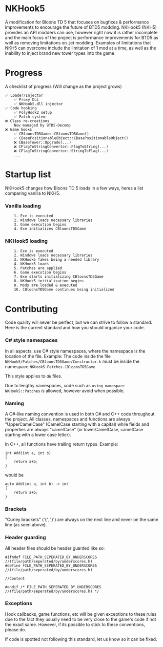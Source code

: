 # NKHook5
A modification for Bloons TD 5 that focuses on bugfixes & performance improvements to encourage the future of BTD5 modding. NKHook5 (NKH5) provides an API modders can use, however right now it is rather incomplete and the main focus of the project is performance improvements for BTD5 as well as removing limitations on .jet modding. Examples of limitations that NKH5 can overcome include the limitation of 1 mod at a time, as well as the inability to inject brand new tower types into the game.

# Progress
A checklist of progress (Will change as the project grows)
```
✅ Loader/Injector
	✅ Proxy DLL
	✅ NKHook5.dll injector
✅ Code hooking
	✅ PolyHook2 setup
	✅ Patch system
❌ Class re-creations
	Now managed by BTD5-Decomp
❌ Game hooks
	✅ CBloonsTD5Game::CBloonsTD5Game()
	✅ CBasePositionableObject::CBasePositionableObject()
	❌ CBaseTower::Upgrade(...)
	❌ CFlagToStringConvertor::FlagToString(...)
	❌ CFlagToStringConvertor::StringToFlag(...)
	...
```

# Startup list
NKHook5 changes how Bloons TD 5 loads in a few ways, heres a list comparing vanilla to NKH5.

### Vanilla loading
```
	1. Exe is executed
	2. Windows loads necessary libraries
	3. Game execution begins
	4. Exe initializes CBloonsTD5Game
```
### NKHook5 loading
```
	1. Exe is executed
	2. Windows loads necessary libraries
	3. NKHook5 fakes being a needed library
	4. NKHook5 loads
	5. Patches are applied
	6. Game execution begins
	7. Exe starts initializing CBloonsTD5Game
	8. NKHook5 initialization begins
	9. Mods are loaded & executed
	10. CBloonsTD5Game continues being initialized
```

# Contributing
Code quality will never be perfect, but we can strive to follow a standard. Here is the current standard and how you should organize your code.

### C# style namespaces
In all aspects, use C# style namespaces, where the namespace is the location of the file.
Example:
The code inside the file ```NKHook5/Patches/CBloonsTD5Game/Constructor.h```
must be inside the namespace
```NKHook5.Patches.CBloonsTD5Game```

This style applies to *all* files.

Due to lengthy namespaces, code such as ``using namespace NKHook5::Patches`` *is* allowed, however avoid when possible.

### Naming
A C#-like naming convention is used in both C# and C++ code throughout the project. All classes, namespaces and functions are always "UpperCamelCase" (CamelCase starting with a capital) while fields and properties are always "camelCase" (or lowerCamelCase, camelCase starting with a lower case letter).

In C++, all functions have trailing return types.
Example:
```
int Add(int a, int b)
{
    return a+b;
}
```
would be
```
auto Add(int a, int b) -> int
{
    return a+b;
}
```

### Brackets
"Curley brackets" ('{', '}') are always on the next line and never on the same line (as seen above).

### Header guarding
All header files should be header guarded like so:
```
#ifndef FILE_PATH_SEPERATED_BY_UNDERSCORES //(file/path/seperated/by/underscores.h)
#define FILE_PATH_SEPERATED_BY_UNDERSCORES //(file/path/seperated/by/underscores.h)

//Content

#endif /* FILE_PATH_SEPERATED_BY_UNDERSCORES //(file/path/seperated/by/underscores.h) */
```

### Exceptions
Hook callbacks, game functions, etc will be given exceptions to these rules due to the fact they usually need to be very close to the game's code if not the exact same. However, if its possible to stick to these conventions, please do.

If code is spotted not following this standard, let us know so it can be fixed.